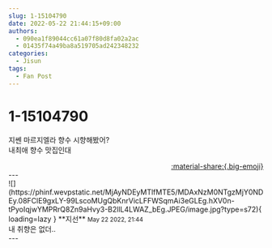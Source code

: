 ```yaml
---
slug: 1-15104790
date: 2022-05-22 21:44:15+09:00
authors:
  - 090ea1f89044cc61a07f80d8fa02a2ac
  - 01435f74a49ba8a519705ad242348232
categories:
  - Jisun
tags:
  - Fan Post
---
```


# 1-15104790

<div class="post-container" markdown="1">
<div class="content-container md-sidebar__scrollwrap" markdown="1">

지쎈 마르지엘라 향수 시향해봤어?<br>내최애 향수 맛집인대

</div>
</div>

<div style="text-align: right;" markdown="1">
<a href="https://weverse.io/fromis9/fanpost/1-15104790" style="text-align: right;">:material-share:{.big-emoji}</a>
</div>
---

<div class="comments-container md-sidebar__scrollwrap" markdown="1">
<div class="comment" markdown="1">
<div class='id-container' markdown="1">
![](https://phinf.wevpstatic.net/MjAyNDEyMTlfMTE5/MDAxNzM0NTgzMjY0NDEy.08FClE9gxLY-99LscoMUgQbKnrVicLFFWSqmAi3eGLEg.hXV0n-tPyoIqjwYMPRrQ8Zn9aHvy3-B2llL4LWAZ_bEg.JPEG/image.jpg?type=s72){ loading=lazy }
**<span class="artist">지선</span>** <small>May 22 2022, 21:44</small><br>
</div>
<div class='comment-body' markdown="1">
내 취향은 없더..
</div>
</div>
</div>
---
